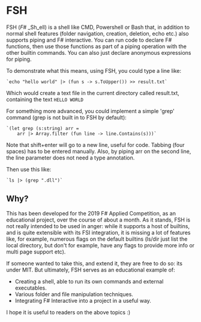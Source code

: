 # FSH

FSH (_F_# _Sh_ell) is a shell like CMD, Powershell or Bash that, in addition to normal shell features (folder navigation, creation, deletion, echo etc.) also supports piping and F# interactive. You can run code to declare F# functions, then use those functions as part of a piping operation with the other builtin commands. You can also just declare anonymous expressions for piping.

To demonstrate what this means, using FSH, you could type a line like:

	`echo "hello world" |> (fun s -> s.ToUpper()) >> result.txt`

Which would create a text file in the current directory called result.txt, containing the text `HELLO WORLD`

For something more advanced, you could implement a simple 'grep' command (grep is not built in to FSH by default):

	`(let grep (s:string) arr = 
		arr |> Array.filter (fun line -> line.Contains(s)))`

Note that shift+enter will go to a new line, useful for code. Tabbing (four spaces) has to be entered manually. Also, by piping arr on the second line, the line parameter does not need a type annotation.

Then use this like:

	`ls |> (grep ".dll")`

## Why?

This has been developed for the 2019 F# Applied Competition, as an educational project, over the course of about a month. As it stands, FSH is not really intended to be used in anger: while it supports a host of builtins, and is quite extensible with its FSI integration, it is missing a lot of features like, for example, numerous flags on the default builtins (ls/dir just list the local directory, but don't for example, have any flags to provide more info or multi page support etc).

If someone wanted to take this, and extend it, they are free to do so: its under MIT. But ultimately, FSH serves as an educational example of:

- Creating a shell, able to run its own commands and external executables.
- Various folder and file manipulation techniques.
- Integrating F# Interactive into a project in a useful way.

I hope it is useful to readers on the above topics :)